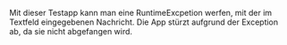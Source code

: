 Mit dieser Testapp kann man eine RuntimeExcpetion werfen, mit der im Textfeld eingegebenen Nachricht. Die App stürzt aufgrund der Exception ab, da sie nicht abgefangen wird.
